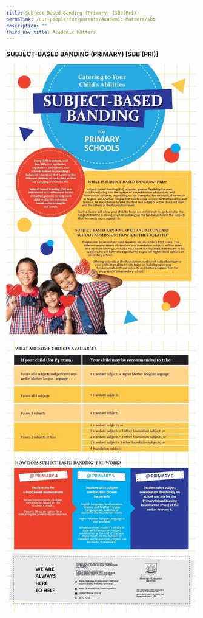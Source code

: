 ```yaml
---
title: Subject Based Banding (Primary) (SBB(Pri))
permalink: /our-people/for-parents/Academic-Matters/sbb
description: ""
third_nav_title: Academic Matters
---
```

### SUBJECT-BASED BANDING (PRIMARY) \[SBB (PRI)\]

![](/images/SBB%20Eng%201.jpg)

![](/images/SBB%20Eng%202.jpg)

